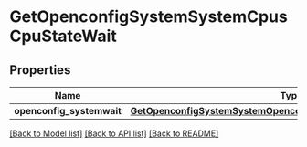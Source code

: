 # GetOpenconfigSystemSystemCpusCpuStateWait

## Properties
Name | Type | Description | Notes
------------ | ------------- | ------------- | -------------
**openconfig_systemwait** | [**GetOpenconfigSystemSystemOpenconfigsystemsystemCpusStateTotal**](GetOpenconfigSystemSystemOpenconfigsystemsystemCpusStateTotal.md) |  | [optional] 

[[Back to Model list]](../README.md#documentation-for-models) [[Back to API list]](../README.md#documentation-for-api-endpoints) [[Back to README]](../README.md)


